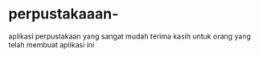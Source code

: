 # perpustakaaan-
aplikasi perpustakaan yang sangat mudah
terima kasih untuk orang yang telah membuat aplikasi ini 
